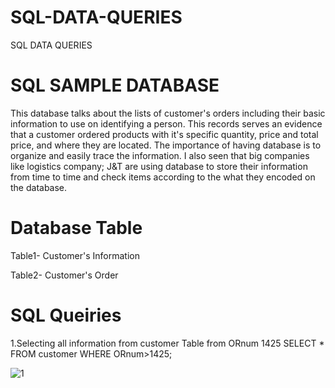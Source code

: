 # SQL-DATA-QUERIES
SQL DATA QUERIES
# SQL SAMPLE DATABASE
This database talks about the lists of customer's orders including their basic information to use on identifying a person. This records serves an evidence that a customer ordered products with it's specific quantity, price and total price, and where they are located. The importance of having database is to organize and easily trace the information. I also seen that big companies like logistics company; J&T are using database to store their information from time to time and check items according to the what they encoded on the database.
# Database Table

Table1- Customer's Information

Table2- Customer's Order

# SQL Queiries
1.Selecting all information from customer Table from ORnum 1425
SELECT * FROM customer WHERE ORnum>1425;

![1](https://user-images.githubusercontent.com/73306480/103623898-bc110f00-4f73-11eb-994b-e493d28f8a3c.png)

